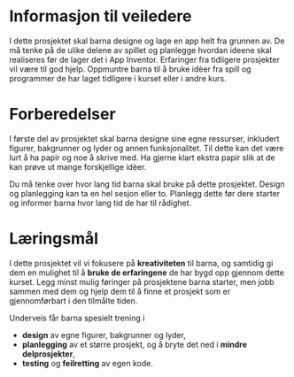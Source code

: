# Informasjon til veiledere

I dette prosjektet skal barna designe og lage en app helt fra grunnen
av. De må tenke på de ulike delene av spillet og planlegge hvordan
ideene skal realiseres før de lager det i App Inventor. Erfaringer fra
tidligere prosjekter vil være til god hjelp. Oppmuntre barna til å bruke
idèer fra spill og programmer de har laget tidligere i kurset eller i
andre kurs.

# Forberedelser

I første del av prosjektet skal barna designe sine egne ressurser,
inkludert figurer, bakgrunner og lyder og annen funksjonalitet. Til
dette kan det være lurt å ha papir og noe å skrive med. Ha gjerne klart
ekstra papir slik at de kan prøve ut mange forskjellige idèer.

Du må tenke over hvor lang tid barna skal bruke på dette prosjektet.
Design og planlegging kan ta en hel sesjon eller to. Planlegg dette før
dere starter og informer barna hvor lang tid de har til rådighet.

# Læringsmål

I dette prosjektet vil vi fokusere på **kreativiteten** til barna, og
samtidig gi dem en mulighet til å **bruke de erfaringene** de har bygd
opp gjennom dette kurset. Legg minst mulig føringer på prosjektene barna
starter, men jobb sammen med dem og hjelp dem til å finne et prosjekt
som er gjennomførbart i den tilmålte tiden.

Underveis får barna spesielt trening i

-   **design** av egne figurer, bakgrunner og lyder,
-   **planlegging** av et større prosjekt, og å bryte det ned i **mindre
    delprosjekter**,
-   **testing** og **feilretting** av egen kode.

